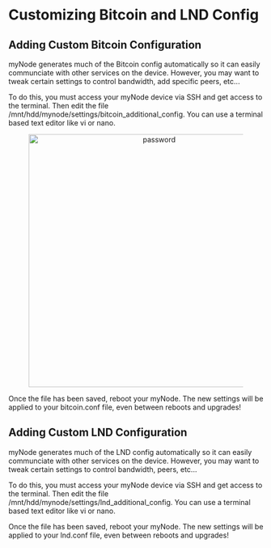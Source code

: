 # Customizing Bitcoin and LND Config

## Adding Custom Bitcoin Configuration

myNode generates much of the Bitcoin config automatically so it can easily communciate with other services on the device. However, you may want to tweak certain settings to control bandwidth, add specific peers, etc...

To do this, you must access your myNode device via SSH and get access to the terminal. Then edit the file /mnt/hdd/mynode/settings/bitcoin_additional_config. You can use a terminal based text editor like vi or nano.

<center>
  <figure>
    <img src="/mynode-docs/images/device/config.png" alt="password" style="width: 500px">                
  </figure>
</center>

Once the file has been saved, reboot your myNode. The new settings will be applied to your bitcoin.conf file, even between reboots and upgrades!

## Adding Custom LND Configuration

myNode generates much of the LND config automatically so it can easily communciate with other services on the device. However, you may want to tweak certain settings to control bandwidth, peers, etc...

To do this, you must access your myNode device via SSH and get access to the terminal. Then edit the file /mnt/hdd/mynode/settings/lnd_additional_config. You can use a terminal based text editor like vi or nano.

Once the file has been saved, reboot your myNode. The new settings will be applied to your lnd.conf file, even between reboots and upgrades!

